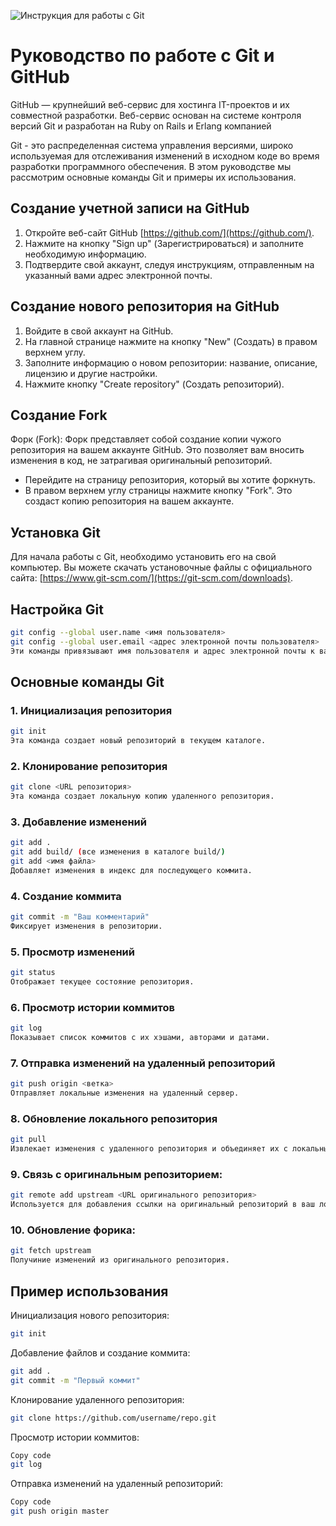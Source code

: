![Инструкция для работы с Git](git_illustrations.jpg)

# Руководство по работе с Git и GitHub
GitHub — крупнейший веб-сервис для хостинга IT-проектов и их совместной разработки. Веб-сервис основан на системе контроля версий Git и разработан на Ruby on Rails и Erlang компанией

Git - это распределенная система управления версиями, широко используемая для отслеживания изменений в исходном коде во время разработки программного обеспечения. В этом руководстве мы рассмотрим основные команды Git и примеры их использования. 

##  Создание учетной записи на GitHub
1. Откройте веб-сайт GitHub [https://github.com/](https://github.com/).
2. Нажмите на кнопку "Sign up" (Зарегистрироваться) и заполните необходимую информацию.
3. Подтвердите свой аккаунт, следуя инструкциям, отправленным на указанный вами адрес электронной почты.

## Создание нового репозитория на GitHub
1. Войдите в свой аккаунт на GitHub.
2. На главной странице нажмите на кнопку "New" (Создать) в правом верхнем углу.
3. Заполните информацию о новом репозитории: название, описание, лицензию и другие настройки.
4. Нажмите кнопку "Create repository" (Создать репозиторий).

## Создание Fork 
Форк (Fork): Форк представляет собой создание копии чужого репозитория на вашем аккаунте GitHub. Это позволяет вам вносить изменения в код, не затрагивая оригинальный репозиторий.

* Перейдите на страницу репозитория, который вы хотите форкнуть.
* В правом верхнем углу страницы нажмите кнопку "Fork". Это создаст копию репозитория на вашем аккаунте.

## Установка Git
Для начала работы с Git, необходимо установить его на свой компьютер. Вы можете скачать установочные файлы с официального сайта: [https://www.git-scm.com/](https://git-scm.com/downloads).

## Настройка Git
```sh
git config --global user.name <имя пользователя>
git config --global user.email <адрес электронной почты пользователя>
Эти команды привязывают имя пользователя и адрес электронной почты к вашим коммитам.
``````

## Основные команды Git

### 1. Инициализация репозитория
```sh
git init
Эта команда создает новый репозиторий в текущем каталоге.
``````

### 2. Клонирование репозитория
```sh
git clone <URL репозитория>
Эта команда создает локальную копию удаленного репозитория.
```

### 3. Добавление изменений
```sh
git add .
git add build/ (все изменения в каталоге build/)
git add <имя файла>
Добавляет изменения в индекс для последующего коммита.
```

### 4. Создание коммита
```sh
git commit -m "Ваш комментарий"
Фиксирует изменения в репозитории.
```

### 5. Просмотр изменений
```sh
git status
Отображает текущее состояние репозитория.
```

### 6. Просмотр истории коммитов
```sh
git log
Показывает список коммитов с их хэшами, авторами и датами.
```

### 7. Отправка изменений на удаленный репозиторий
```sh
git push origin <ветка>
Отправляет локальные изменения на удаленный сервер.
```

### 8. Обновление локального репозитория
```sh
git pull
Извлекает изменения с удаленного репозитория и объединяет их с локальными.
```
### 9. Связь с оригинальным репозиторием:
```sh
git remote add upstream <URL оригинального репозитория>
Используется для добавления ссылки на оригинальный репозиторий в ваш локальный репозиторий. Это удобно, когда вы форкнули проект и хотите получать обновления из оригинального репозитория.
```
### 10. Обновление форика:
```sh
git fetch upstream
Получиние изменений из оригинального репозитория.
```


## Пример использования
Инициализация нового репозитория:
```sh
git init
```

Добавление файлов и создание коммита:
```sh
git add .
git commit -m "Первый коммит"
```

Клонирование удаленного репозитория:
```sh
git clone https://github.com/username/repo.git
```

Просмотр истории коммитов:
```sh
Copy code
git log
```

Отправка изменений на удаленный репозиторий:
```sh
Copy code
git push origin master
```
